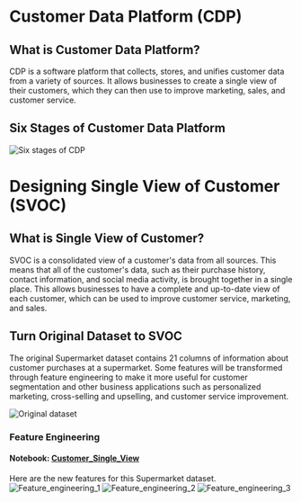 # Customer Data Platform (CDP)

## What is Customer Data Platform?
CDP is a software platform that collects, stores, and unifies customer data from a variety of sources. It allows businesses to create a single view of their customers, which they can then use to improve marketing, sales, and customer service.

## Six Stages of Customer Data Platform

![Six stages of CDP](https://github.com/JamjureeK/MADT8101-Customer-Analytics/assets/142724038/245b4558-32b3-4094-9149-10e95e42429d)


# Designing Single View of Customer (SVOC)

## What is Single View of Customer?
SVOC is a consolidated view of a customer's data from all sources. This means that all of the customer's data, such as their purchase history, contact information, and social media activity, is brought together in a single place. This allows businesses to have a complete and up-to-date view of each customer, which can be used to improve customer service, marketing, and sales.

## Turn Original Dataset to SVOC
The original Supermarket dataset contains 21 columns of information about customer purchases at a supermarket. Some features will be transformed through feature engineering to make it more useful for customer segmentation and other business applications such as personalized marketing, cross-selling and upselling, and customer service improvement.

![Original dataset](https://github.com/JamjureeK/MADT8101-Customer-Analytics/assets/142724038/8f801aaa-1c19-498f-b2a2-9844a05f6f34)

### Feature Engineering
#### Notebook: [Customer_Single_View](https://github.com/JamjureeK/MADT8101-Customer-Analytics/blob/main/%2301%20Customer%20Data%20Platfrom%20%26%20Customer%20Single%20View%20Design/Customer_Single_View.ipynb)
Here are the new features for this Supermarket dataset.
![Feature_engineering_1](https://github.com/JamjureeK/MADT8101-Customer-Analytics/assets/142724038/f5b0cd99-30f3-471a-badd-0f2f45d89f23)
![Feature_engineering_2](https://github.com/JamjureeK/MADT8101-Customer-Analytics/assets/142724038/1a8006b2-30cc-4068-84fe-79f2f165a79e)
![Feature_engineering_3](https://github.com/JamjureeK/MADT8101-Customer-Analytics/assets/142724038/207e03bc-e15f-4012-9ca6-f1c07412d8ff)
